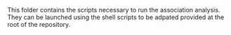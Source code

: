 This folder contains the scripts necessary to run the association analysis. They can be launched using the shell scripts to be adpated provided at the root of the repository.
